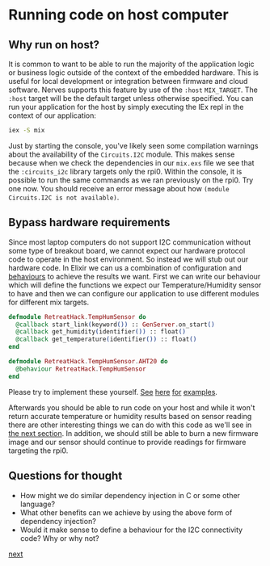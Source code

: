 # Running code on host computer

## Why run on host?

It is common to want to be able to run the majority of the application logic or business logic outside of the context of the embedded hardware. This is useful for local development or integration between firmware and cloud software. Nerves supports this feature by use of the `:host` `MIX_TARGET`. The `:host` target will be the default target unless otherwise specified. You can run your application for the host by simply executing the IEx repl in the context of our application:

```sh
iex -S mix
```

Just by starting the console, you've likely seen some compilation warnings about the availability of the `Circuits.I2C` module. This makes sense because when we check the dependencies in our `mix.exs` file we see that the `:circuits_i2c` library targets only the rpi0. Within the console, it is possible to run the same commands as we ran previously on the rpi0. Try one now. You should receive an error message about how `(module Circuits.I2C is not available)`.

## Bypass hardware requirements

Since most laptop computers do not support I2C communication without some type of breakout board, we cannot expect our hardware protocol code to operate in the host environment. So instead we will stub out our hardware code. In Elixir we can us a combination of configuration and [behaviours](https://elixir-lang.org/getting-started/typespecs-and-behaviours.html#behaviours) to achieve the results we want. First we can write our behaviour which will define the functions we expect our Temperature/Humidity sensor to have and then we can configure our application to use different modules for different mix targets.

```elixir
defmodule RetreatHack.TempHumSensor do
  @callback start_link(keyword()) :: GenServer.on_start()
  @callback get_humidity(identifier()) :: float()
  @callback get_temperature(identifier()) :: float()
end

defmodule RetreatHack.TempHumSensor.AHT20 do
  @behaviour RetreatHack.TempHumSensor
end
```

Please try to implement these yourself. [See](../../lib/retreat_hack.ex) [here](../../config/host.exs) [for](../../lib/retreat_hack/temp_hum_sensor.ex) [examples](../../lib/retreat_hack/temp_hum_sensor/AHT20.ex).

Afterwards you should be able to run code on your host and while it won't return accurate temperature or humidity results based on sensor reading there are other interesting things we can do with this code as we'll see in [the next section](mock.md). In addition, we should still be able to burn a new firmware image and our sensor should continue to provide readings for firmware targeting the rpi0.

## Questions for thought

- How might we do similar dependency injection in C or some other language?
- What other benefits can we achieve by using the above form of dependency injection?
- Would it make sense to define a behaviour for the I2C connectivity code? Why or why not?

[next](mock.md)
